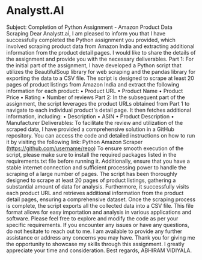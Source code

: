 # Analystt.AI
Subject: Completion of Python Assignment - Amazon Product Data Scraping
Dear Analystt.ai,
I am pleased to inform you that I have successfully completed the Python assignment you provided, which involved scraping product data from Amazon India and extracting additional information from the product detail pages. I would like to share the details of the assignment and provide you with the necessary deliverables.
Part 1:
For the initial part of the assignment, I have developed a Python script that utilizes the BeautifulSoup library for web scraping and the pandas library for exporting the data to a CSV file. The script is designed to scrape at least 20 pages of product listings from Amazon India and extract the following information for each product:
 • Product URL
 • Product Name
 • Product Price
 • Rating
 • Number of reviews
Part 2:
In the subsequent part of the assignment, the script leverages the product URLs obtained from Part 1 to navigate to each individual product's detail page. It then fetches additional information, including:
 • Description
 • ASIN
 • Product Description
 • Manufacturer
Deliverables:
To facilitate the review and utilization of the scraped data, I have provided a comprehensive solution in a GitHub repository. You can access the code and detailed instructions on how to run it by visiting the following link: Python Amazon Scraper (https://github.com/username/repo)
To ensure smooth execution of the script, please make sure to install the required packages listed in the requirements.txt file before running it. Additionally, ensure that you have a stable internet connection and sufficient processing power to handle the scraping of a large number of pages.
The script has been thoroughly designed to scrape at least 20 pages of product listings, gathering a substantial amount of data for analysis. Furthermore, it successfully visits each product URL and retrieves additional information from the product detail pages, ensuring a comprehensive dataset.
Once the scraping process is complete, the script exports all the collected data into a CSV file. This file format allows for easy importation and analysis in various applications and software.
Please feel free to explore and modify the code as per your specific requirements. If you encounter any issues or have any questions, do not hesitate to reach out to me. I am available to provide any further assistance or address any concerns you may have.
Thank you for giving me the opportunity to showcase my skills through this assignment. I greatly appreciate your time and consideration.
Best regards,
ABHIRAM VIDIYALA.
